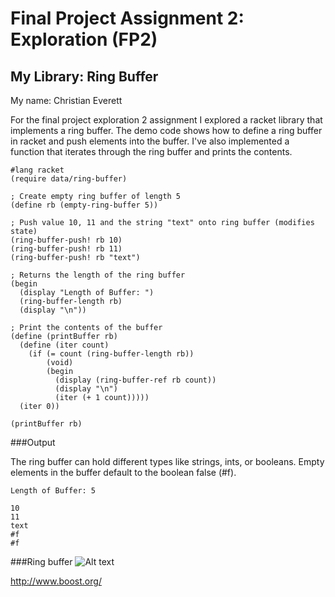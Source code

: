 # Final Project Assignment 2: Exploration (FP2)

## My Library: Ring Buffer
My name: Christian Everett

For the final project exploration 2 assignment I explored a racket library that implements a ring buffer. The demo code shows how to define a ring buffer in racket and push elements into the buffer. I've also implemented a function that iterates through the ring buffer and prints the contents.

```racket
#lang racket
(require data/ring-buffer)

; Create empty ring buffer of length 5
(define rb (empty-ring-buffer 5))

; Push value 10, 11 and the string "text" onto ring buffer (modifies state)
(ring-buffer-push! rb 10)
(ring-buffer-push! rb 11)
(ring-buffer-push! rb "text")

; Returns the length of the ring buffer
(begin
  (display "Length of Buffer: ")
  (ring-buffer-length rb)
  (display "\n"))

; Print the contents of the buffer
(define (printBuffer rb)
  (define (iter count)
    (if (= count (ring-buffer-length rb))
        (void)
        (begin
          (display (ring-buffer-ref rb count))
          (display "\n")
          (iter (+ 1 count)))))
  (iter 0))

(printBuffer rb)
```

###Output

The ring buffer can hold different types like strings, ints, or booleans. Empty elements in the buffer default to the boolean false (#f).
```
Length of Buffer: 5

10
11
text
#f
#f
```
###Ring buffer
![Alt text](https://github.com/ChristianEverett/ChristianEverett-FP2/blob/master/circular_buffer.png "title")

http://www.boost.org/
